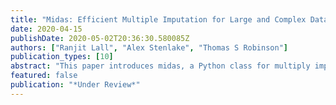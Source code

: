 ```yaml
---
title: "Midas: Efficient Multiple Imputation for Large and Complex Data in Python"
date: 2020-04-15
publishDate: 2020-05-02T20:36:30.580085Z
authors: ["Ranjit Lall", "Alex Stenlake", "Thomas S Robinson"]
publication_types: [10]
abstract: "This paper introduces midas, a Python class for multiply imputing missing values based on neural network methods that is particularly well suited to large and complex data. midas implements a new approach to multiple imputation that involves introducing an additional portion of missingness into the dataset, attempting to reconstruct this portion with a type of unsupervised neural network known as a denoising autoencoder, and using the resulting model to draw imputations of originally missing values. These steps are implemented with a fast, scalable, and flexible algorithm that expands both the quantity and the range of data that can be analyzed with multiple imputation. To help users optimize the algorithm for their specific application, midas offers a variety of user-friendly tools for calibrating and validating the imputation model. We provide a comprehensive guide to these functionalities and demonstrate their usage on a sizable real dataset."
featured: false
publication: "*Under Review*"
---
```


